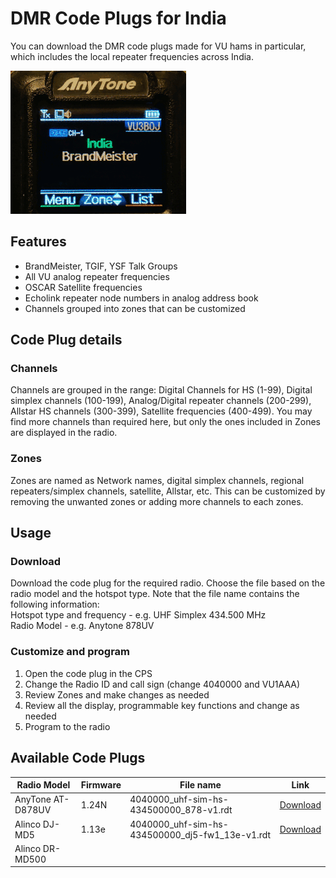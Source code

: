 # DMR Code Plugs for India

You can download the DMR code plugs made for VU hams in particular, which includes the local repeater frequencies across India.

![zones](anytone-zones.gif)
## Features

- BrandMeister, TGIF, YSF Talk Groups 
- All VU analog repeater frequencies
- OSCAR Satellite frequencies
- Echolink repeater node numbers in analog address book
- Channels grouped into zones that can be customized

## Code Plug details

### Channels

Channels are grouped in the range: Digital Channels for HS (1-99), Digital simplex channels (100-199), Analog/Digital repeater channels (200-299), Allstar HS channels (300-399), Satellite frequencies (400-499). You may find more channels than required here, but only the ones included in Zones are displayed in the radio.

### Zones

Zones are named as Network names, digital simplex channels, regional repeaters/simplex channels, satellite, Allstar, etc. This can be customized by removing the unwanted zones or adding more channels to each zones.

## Usage

### Download
Download the code plug for the required radio. Choose the file based on the radio model and the hotspot type. Note that the file name contains the following information:  
Hotspot type and frequency - e.g. UHF Simplex 434.500 MHz  
Radio Model - e.g. Anytone 878UV  

### Customize and program

1. Open the code plug in the CPS
1. Change the Radio ID and call sign (change 4040000 and VU1AAA)
1. Review Zones and make changes as needed
1. Review all the display, programmable key functions and change as needed
1. Program to the radio

## Available Code Plugs

|Radio Model|Firmware|File name|Link|
|---|---|---|---|
|AnyTone AT-D878UV |1.24N|4040000_uhf-sim-hs-434500000_878-v1.rdt|[Download](4040000_uhf-sim-hs-434500000_878-v1.rdt)|
|Alinco DJ-MD5|1.13e|4040000_uhf-sim-hs-434500000_dj5-fw1_13e-v1.rdt|[Download](4040000_uhf-sim-hs-434500000_dj5-fw1_13e-v1.rdt)|
|Alinco DR-MD500||||
